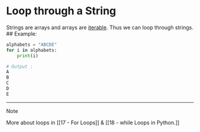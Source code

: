 # Loop through a String
Strings are arrays and arrays are [iterable](https://teamtreehouse.com/community/hey-im-confused-on-what-a-iterable-is-what-does-it-mean). Thus we can loop through strings.
	## Example:
```python
alphabets = "ABCDE"
for i in alphabets:
    print(i)

# Output :
A
B
C
D
E
```

---

>[!note]  
> More about loops in [[17 - For Loops]] & [[18 - while Loops in Python.]]
